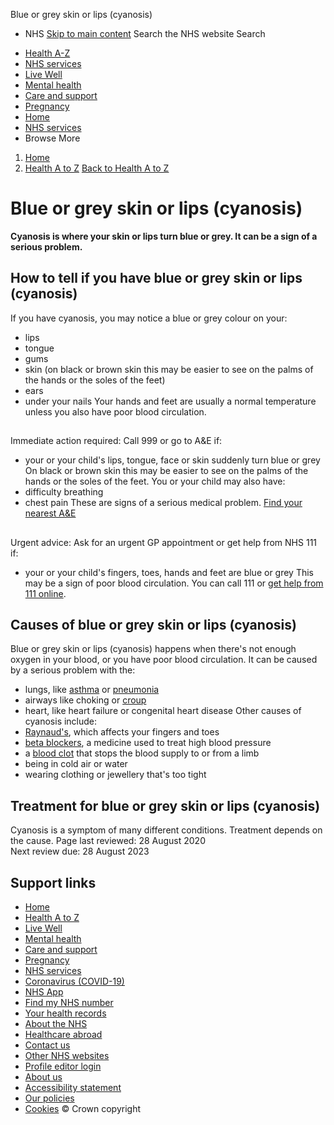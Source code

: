 
Blue or grey skin or lips (cyanosis)
 - NHS
[Skip to main content](#maincontent)
Search the NHS website
Search
* [Health A-Z](/conditions/)
* [NHS services](/nhs-services/)
* [Live Well](/live-well/)
* [Mental health](/mental-health/)
* [Care and support](/conditions/social-care-and-support-guide/)
* [Pregnancy](/pregnancy/)
* [Home](/)
* [NHS services](/nhs-services/)
* Browse
 More
1. [Home](/)
2. [Health A to Z](/conditions/)
[Back to 
 Health A to Z](/conditions/) 
# Blue or grey skin or lips (cyanosis)
**Cyanosis is where your skin or lips turn blue or grey. It can be a sign of a serious problem.**
## How to tell if you have blue or grey skin or lips (cyanosis)
If you have cyanosis, you may notice a blue or grey colour on your:
* lips
* tongue
* gums
* skin (on black or brown skin this may be easier to see on the palms of the hands or the soles of the feet)
* ears
* under your nails
Your hands and feet are usually a normal temperature unless you also have poor blood circulation.
## 
Immediate action required: Call 999 or go to A&E if:
* your or your child's lips, tongue, face or skin suddenly turn blue or grey
On black or brown skin this may be easier to see on the palms of the hands or the soles of the feet.
You or your child may also have:
* difficulty breathing
* chest pain
These are signs of a serious medical problem.
[Find your nearest A&E](https://www.nhs.uk/service-search/other-services/Accident-and-emergency-services/LocationSearch/428)
## 
Urgent advice: Ask for an urgent GP appointment or get help from NHS 111 if:
* your or your child's fingers, toes, hands and feet are blue or grey
This may be a sign of poor blood circulation.
You can call 111 or [get help from 111 online](https://111.nhs.uk/triage/check-your-symptoms).
## Causes of blue or grey skin or lips (cyanosis)
Blue or grey skin or lips (cyanosis) happens when there's not enough oxygen in your blood, or you have poor blood circulation.
It can be caused by a serious problem with the:
* lungs, like [asthma](/conditions/asthma/) or [pneumonia](/conditions/pneumonia/)
* airways like choking or [croup](/conditions/croup/)
* heart, like heart failure or congenital heart disease
Other causes of cyanosis include:
* [Raynaud's](/conditions/raynauds/), which affects your fingers and toes
* [beta blockers](/conditions/beta-blockers/), a medicine used to treat high blood pressure
* a [blood clot](/conditions/blood-clots/) that stops the blood supply to or from a limb
* being in cold air or water
* wearing clothing or jewellery that's too tight
## Treatment for blue or grey skin or lips (cyanosis)
Cyanosis is a symptom of many different conditions.
Treatment depends on the cause.
 Page last reviewed: 28 August 2020  
 Next review due: 28 August 2023
 
## Support links
* [Home](/)
* [Health A to Z](/conditions/)
* [Live Well](/live-well/)
* [Mental health](/mental-health/)
* [Care and support](/conditions/social-care-and-support-guide/)
* [Pregnancy](/pregnancy/)
* [NHS services](/nhs-services/)
* [Coronavirus (COVID-19)](/conditions/coronavirus-covid-19/)
* [NHS App](/nhs-app/)
* [Find my NHS number](/nhs-services/online-services/find-nhs-number/)
* [Your health records](/using-the-nhs/about-the-nhs/your-health-records/)
* [About the NHS](/using-the-nhs/about-the-nhs/)
* [Healthcare abroad](/using-the-nhs/healthcare-abroad/apply-for-a-free-uk-global-health-insurance-card-ghic/)
* [Contact us](/contact-us/)
* [Other NHS websites](/nhs-sites/)
* [Profile editor login](/our-policies/profile-editor-login/)
* [About us](/about-us/)
* [Accessibility statement](/accessibility-statement/)
* [Our policies](/our-policies/)
* [Cookies](/our-policies/cookies-policy/)
© Crown copyright
